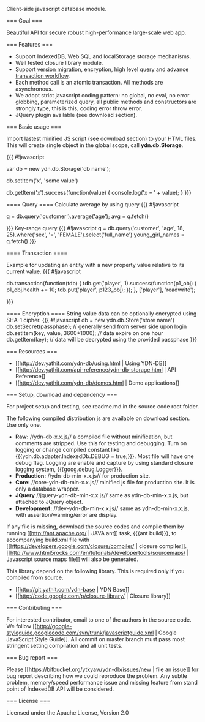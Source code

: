 Client-side javascript database module.

=== Goal ===

Beautiful API for secure robust high-performance large-scale web app.

=== Features ===

* Support IndexedDB, Web SQL and localStorage storage mechanisms.
* Well tested closure library module.
* Support [version migration](http://dev.yathit.com/ydn-db/using/schema.html), encryption, high level [query](http://dev.yathit.com/ydn-db/starting/query.html) and advance [transaction workflow](http://dev.yathit.com/ydn-db/starting/transaction.html).
* Each method call is an atomic transaction. All methods are asynchronous.
* We adopt strict javascript coding pattern: no global, no eval, no error globbing, parameterized query, all public methods and constructors are strongly type, this is this, coding error throw error. 
* JQuery plugin available (see download section).

=== Basic usage ===

Import lastest minified JS script (see download section) to your HTML files. This will create single object in the global scope, call **ydn.db.Storage**.

{{{
#!javascript

var db = new ydn.db.Storage('db name');

db.setItem('x', 'some value')

db.getItem('x').success(function(value) {
  console.log('x = ' + value);
}
}}}

==== Query ====
Calculate average by using query
{{{
#!javascript

q = db.query('customer').average('age');
avg = q.fetch()

}}}
Key-range query 
{{{
#!javascript
q = db.query('customer', 'age', 18, 25).where('sex', '=', 'FEMALE').select('full_name')
young_girl_names = q.fetch()
}}}

==== Transaction ====

Example for updating an entity with a new property value relative to its current value.
{{{
#!javascript

db.transaction(function(tdb) {
   tdb.get('player', 1).success(function(p1_obj) {
        p1_obj.health += 10;
        tdb.put('player', p123_obj);
   });
}, ['player'], 'readwrite');

}}}

==== Encryption ====
String value data can be optionally encrypted using SHA-1 cipher. 
{{{
#!javascript
db = new ydn.db.Store('store name')
db.setSecret(passphase); // generally send from server side upon login
db.setItem(key, value, 3600*1000); // data expire on one hour
db.getItem(key); // data will be decrypted using the provided passphase
}}}

=== Resources ===

* [[http://dev.yathit.com/ydn-db/using.html | Using YDN-DB]] 
* [[http://dev.yathit.com/api-reference/ydn-db-storage.html | API Reference]]
* [[http://dev.yathit.com/ydn-db/demos.html | Demo applications]]


=== Setup, download and dependency ===
 
For project setup and testing, see readme.md in the source code root folder.

The following compiled distribution js are available on download section. Use only one.

* **Raw:** //ydn-db-x.x.js// a compiled file without minification, but comments are stripped. Use this for testing and debugging. Turn on logging or change compiled constant like {{{ydn.db.adapter.IndexedDb.DEBUG = true;}}}. Most file will have one debug flag. Logging are enable and capture by using standard closure logging system, {{{goog.debug.Logger}}}.
* **Production:** //ydn-db-min-x.x.js// for production site.  
* **Core:** //core-ydn-db-min-x.x.js// minified js file for production site. It is only a database wrapper. 
* **JQuery** //jquery-ydn-db-min-x.x.js// same as ydn-db-min-x.x.js, but attached to JQuery object.
* **Development:** //dev-ydn-db-min-x.x.js// same as ydn-db-min-x.x.js, with assertion/warning/error are display.

If any file is missing, download the source codes and compile them by running [[http://ant.apache.org/ | JAVA ant]] task, {{{ant build}}}, to accompanying build.xml file with [[https://developers.google.com/closure/compiler/ | closure compiler]]. [[http://www.html5rocks.com/en/tutorials/developertools/sourcemaps/ | Javascript source maps file]] will also be generated.  

This library depend on the following library. This is required only if you compiled from source.

* [[http://git.yathit.com/ydn-base | YDN Base]]
* [[http://code.google.com/p/closure-library/ | Closure library]]

=== Contributing ===

For interested contributor, email to one of the authors in the source code. We follow [[http://google-styleguide.googlecode.com/svn/trunk/javascriptguide.xml | Google JavaScript Style Guide]]. All commit on master branch must pass most stringent setting compilation and all unit tests.

=== Bug report ===

Please [[https://bitbucket.org/ytkyaw/ydn-db/issues/new | file an issue]] for bug report describing how we could reproduce the problem. Any subtle problem, memory/speed performance issue and missing feature from stand point of IndexedDB API will be considered.  

=== License ===

Licensed under the Apache License, Version 2.0 